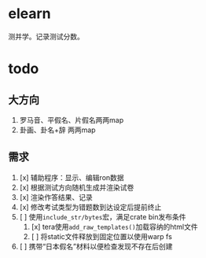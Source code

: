 # elearn

测并学。记录测试分数。

# todo

## 大方向

1. 罗马音、平假名、片假名两两map
1. 卦画、卦名+辞 两两map

## 需求

1. [x] 辅助程序：显示、编辑ron数据
1. [x] 根据测试方向随机生成并渲染试卷
1. [x] 渲染作答结果、记录
1. [x] 修改考试类型为错题数到达设定后提前终止
1. [ ] 使用`include_str/bytes`宏，满足crate bin发布条件
    1. [x] tera使用`add_raw_templates()`加载容纳的html文件
    1. [ ] 将static文件释放到固定位置以使用warp fs
1. [ ] 携带“日本假名”材料以便检查发现不存在后创建
